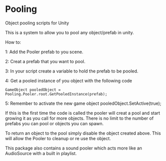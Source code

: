 # Pooling
Object pooling scripts for Unity

This is a system to allow you to pool any object/prefab in unity.

How to:

1: Add the Pooler prefab to you scene.

2: Creat a prefab that you want to pool.

3: In your script create a variable to hold the prefab to be pooled.

4: Get a pooled instance of you object with the following code

`
GameObject pooledObject = Pooling.Pooler.root.GetPooledInstance(prefab);
`

5: Remember to activate the new game object
pooledObject.SetActive(true);

If this is the first time the code is called the pooler will creat a pool and start growing it as you call for more objects.
There is no limit to the number of prefabs you can pool or objects you can spawn.

To return an object to the pool simply disable the object created above. This will allow the Pooler to cleanup or re use the object.

This package also contains a sound pooler which acts more like an AudioSource with a built in playlist. 
